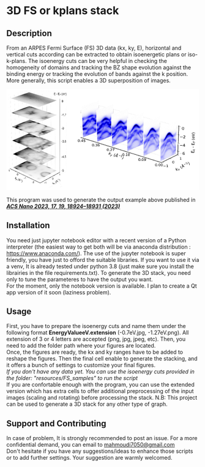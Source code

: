 # 3D FS or kplans stack



## Description

From an ARPES Fermi Surface (FS) 3D data (kx, ky, E), horizontal and vertical cuts according can be extracted to obtain isoenergetic plans or iso-k-plans. The isoenergy cuts can be very helpful in checking the homogeneity of domains and tracking the BZ shape evolution against the binding energy or tracking the evolution of bands against the k position. More generally, this script enables a 3D superposition of images.

<img src="./resources/3D_E_k_sample.png"
     alt="3D output sample"
      style="float: center"/>
        
This program was used to generate the output example above published in  <a href="https://pubs.acs.org/doi/abs/10.1021/acsnano.3c04186" target="_blank">***ACS Nano 2023, 17, 19, 18924–18931 (2023)***</a>


## Installation
You need just jupyter notebook editor with a recent version of a Python interpreter (the easiest way to get both will be via anaconda distribution : https://www.anaconda.com/). The use of the jupyter notebook is super friendly, you have just to offord the suitable libraries. If you want to use it via a venv, It is already tested under python 3.8 (just make sure you install the librairies in the file requirements.txt). To generate the 3D stack, you need only to tune the parameteres to have the output you want.
<br>
For the moment, only the notebook version is available. I plan to create a Qt app version of it soon (laziness problem). 

## Usage
First, you have to prepare the isoenergy cuts and name them under the following format **EnergyValueeV.extension** (-0.7eV.jpg, -1.27eV.png). All extension of 3 or 4 letters are accepted (png, jpg, jpeg, etc). Then, you need to add the folder path where your figures are located.
<br>
Once, the figures are ready, the kx and ky ranges have to be added to reshape the figures. Then the final cell enable to generate the stacking, and it offers a bunch of settings to customize your final figures.
<br>
<em>If you don't have any data yet. You can use the isoenergy cuts provided in the folder: "resources/FS_samples" to run the script</em>
<br>
If you are confortable enough with the program, you can use the extended version which has extra cells to offer additional preprocessing of the input images (scaling and rotating) before processing the stack.
<be>
N.B: This project can be used to generate a 3D stack for any other type of graph.


## Support and Contributing
In case of problem, It is strongly recommended to post an issue. For a more confidential demand, you can email to mahmoudi7050@gmail.com
<br>
Don't hesitate if you have any suggestions/ideas to enhance those scripts or to add further settings. Your suggestion are warmly welcomed.

